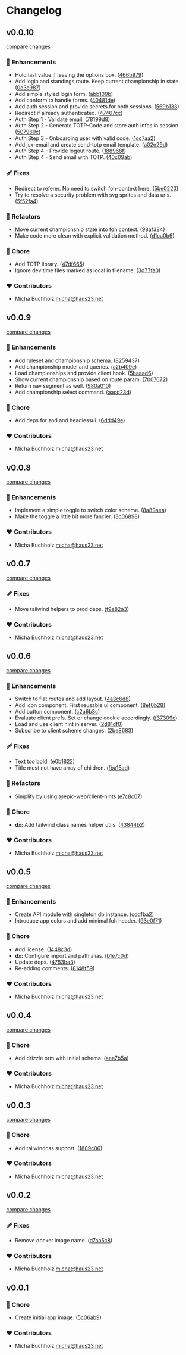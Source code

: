 # Changelog


## v0.0.10

[compare changes](https://github.com/haus23/runde-tips-www/compare/v0.0.9...v0.0.10)

### 🚀 Enhancements

- Hold last value if leaving the options box. ([466b979](https://github.com/haus23/runde-tips-www/commit/466b979))
- Add login and standings route. Keep current championship in state. ([0e3c987](https://github.com/haus23/runde-tips-www/commit/0e3c987))
- Add simple styled login form. ([abb109b](https://github.com/haus23/runde-tips-www/commit/abb109b))
- Add conform to handle forms. ([40481de](https://github.com/haus23/runde-tips-www/commit/40481de))
- Add auth session and provide secrets for both sessions. ([569b133](https://github.com/haus23/runde-tips-www/commit/569b133))
- Redirect if already authenticated. ([47467cc](https://github.com/haus23/runde-tips-www/commit/47467cc))
- Auth Step 1 - Validate email. ([78199d8](https://github.com/haus23/runde-tips-www/commit/78199d8))
- Auth Step 2 - Generate TOTP-Code and store auth infos in session. ([507969c](https://github.com/haus23/runde-tips-www/commit/507969c))
- Auth Step 3 - Onboarding user with valid code. ([1cc7aa2](https://github.com/haus23/runde-tips-www/commit/1cc7aa2))
- Add jsx-email and create send-totp email template. ([a02e29d](https://github.com/haus23/runde-tips-www/commit/a02e29d))
- Auth Step 4 - Provide logout route. ([188968f](https://github.com/haus23/runde-tips-www/commit/188968f))
- Auth Step 4 - Send email with TOTP. ([40c09ab](https://github.com/haus23/runde-tips-www/commit/40c09ab))

### 🩹 Fixes

- Redirect to referer. No need to switch foh-context here. ([5be0220](https://github.com/haus23/runde-tips-www/commit/5be0220))
- Try to resolve a security problem with svg sprites and data urls. ([5f52fa4](https://github.com/haus23/runde-tips-www/commit/5f52fa4))

### 💅 Refactors

- Move current championship state into foh context. ([98af384](https://github.com/haus23/runde-tips-www/commit/98af384))
- Make code more clean with explicit validation method. ([d1ca0b6](https://github.com/haus23/runde-tips-www/commit/d1ca0b6))

### 🏡 Chore

- Add TOTP library. ([47df665](https://github.com/haus23/runde-tips-www/commit/47df665))
- Ignore dev time files marked as local in filename. ([3d77fa0](https://github.com/haus23/runde-tips-www/commit/3d77fa0))

### ❤️ Contributors

- Micha Buchholz <micha@haus23.net>

## v0.0.9

[compare changes](https://github.com/haus23/runde-tips-www/compare/v0.0.8...v0.0.9)

### 🚀 Enhancements

- Add ruleset and championship schema. ([8259437](https://github.com/haus23/runde-tips-www/commit/8259437))
- Add championship model and queries. ([a2b409e](https://github.com/haus23/runde-tips-www/commit/a2b409e))
- Load championships and provide client hook. ([5baaad6](https://github.com/haus23/runde-tips-www/commit/5baaad6))
- Show current championship based on route param. ([7007672](https://github.com/haus23/runde-tips-www/commit/7007672))
- Return nav segment as well. ([980a010](https://github.com/haus23/runde-tips-www/commit/980a010))
- Add championship select command. ([aacd23d](https://github.com/haus23/runde-tips-www/commit/aacd23d))

### 🏡 Chore

- Add deps for zod and headlessui. ([6ddd49e](https://github.com/haus23/runde-tips-www/commit/6ddd49e))

### ❤️ Contributors

- Micha Buchholz <micha@haus23.net>

## v0.0.8

[compare changes](https://github.com/haus23/runde-tips-www/compare/v0.0.7...v0.0.8)

### 🚀 Enhancements

- Implement a simple toggle to switch color scheme. ([8a89aea](https://github.com/haus23/runde-tips-www/commit/8a89aea))
- Make the toggle a little bit more fancier. ([3c06898](https://github.com/haus23/runde-tips-www/commit/3c06898))

### ❤️ Contributors

- Micha Buchholz <micha@haus23.net>

## v0.0.7

[compare changes](https://github.com/haus23/runde-tips-www/compare/v0.0.6...v0.0.7)

### 🩹 Fixes

- Move tailwind helpers to prod deps. ([f9e82a3](https://github.com/haus23/runde-tips-www/commit/f9e82a3))

### ❤️ Contributors

- Micha Buchholz <micha@haus23.net>

## v0.0.6

[compare changes](https://github.com/haus23/runde-tips-www/compare/v0.0.5...v0.0.6)

### 🚀 Enhancements

- Switch to flat routes and add layout. ([4a3c6d8](https://github.com/haus23/runde-tips-www/commit/4a3c6d8))
- Add icon component. First reusable ui component. ([8ef0b28](https://github.com/haus23/runde-tips-www/commit/8ef0b28))
- Add button component. ([c2a6b3c](https://github.com/haus23/runde-tips-www/commit/c2a6b3c))
- Evaluate client prefs. Set or change cookie accordingly. ([f37309c](https://github.com/haus23/runde-tips-www/commit/f37309c))
- Load and use client hint in server. ([2d81df0](https://github.com/haus23/runde-tips-www/commit/2d81df0))
- Subscribe to client scheme changes. ([2be8683](https://github.com/haus23/runde-tips-www/commit/2be8683))

### 🩹 Fixes

- Text too bold. ([e0b1822](https://github.com/haus23/runde-tips-www/commit/e0b1822))
- Title must not have array of children. ([fba15ad](https://github.com/haus23/runde-tips-www/commit/fba15ad))

### 💅 Refactors

- Simplify by using @epic-web/client-hints ([e7c8c07](https://github.com/haus23/runde-tips-www/commit/e7c8c07))

### 🏡 Chore

- **dx:** Add tailwind class names helper utils. ([43844b2](https://github.com/haus23/runde-tips-www/commit/43844b2))

### ❤️ Contributors

- Micha Buchholz <micha@haus23.net>

## v0.0.5

[compare changes](https://github.com/haus23/runde-tips-www/compare/v0.0.4...v0.0.5)

### 🚀 Enhancements

- Create API module with singleton db instance. ([cddfba2](https://github.com/haus23/runde-tips-www/commit/cddfba2))
- Introduce app colors and add minimal foh header. ([93e0f71](https://github.com/haus23/runde-tips-www/commit/93e0f71))

### 🏡 Chore

- Add license. ([1448c3d](https://github.com/haus23/runde-tips-www/commit/1448c3d))
- **dx:** Configure import and path alias. ([b1e7c0d](https://github.com/haus23/runde-tips-www/commit/b1e7c0d))
- Update deps. ([4783ba3](https://github.com/haus23/runde-tips-www/commit/4783ba3))
- Re-adding comments. ([8148f59](https://github.com/haus23/runde-tips-www/commit/8148f59))

### ❤️ Contributors

- Micha Buchholz <micha@haus23.net>

## v0.0.4

[compare changes](https://github.com/haus23/runde-tips-www/compare/v0.0.3...v0.0.4)

### 🏡 Chore

- Add drizzle orm with initial schema. ([aea7b5a](https://github.com/haus23/runde-tips-www/commit/aea7b5a))

### ❤️ Contributors

- Micha Buchholz <micha@haus23.net>

## v0.0.3

[compare changes](https://github.com/haus23/runde-tips-www/compare/v0.0.2...v0.0.3)

### 🏡 Chore

- Add tailwindcss support. ([1889c06](https://github.com/haus23/runde-tips-www/commit/1889c06))

### ❤️ Contributors

- Micha Buchholz <micha@haus23.net>

## v0.0.2

[compare changes](https://github.com/haus23/runde-tips-www/compare/v0.0.1...v0.0.2)

### 🩹 Fixes

- Remove docker image name. ([d7aa5c8](https://github.com/haus23/runde-tips-www/commit/d7aa5c8))

### ❤️ Contributors

- Micha Buchholz <micha@haus23.net>

## v0.0.1


### 🏡 Chore

- Create initial app image. ([5c06ab9](https://github.com/haus23/runde-tips-www/commit/5c06ab9))

### ❤️ Contributors

- Micha Buchholz <micha@haus23.net>

